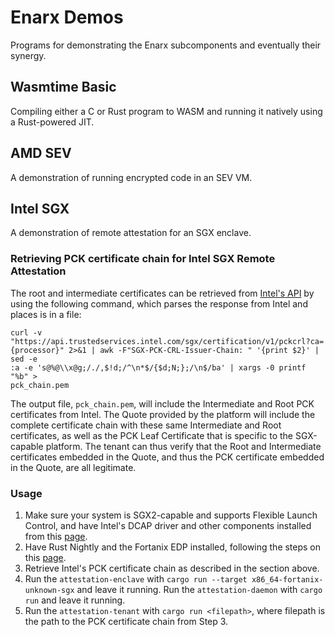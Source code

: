 # Enarx Demos
Programs for demonstrating the Enarx subcomponents and eventually their synergy.

## Wasmtime Basic
Compiling either a C or Rust program to WASM and running it natively using a Rust-powered JIT.

## AMD SEV
A demonstration of running encrypted code in an SEV VM.

## Intel SGX
A demonstration of remote attestation for an SGX enclave.

### Retrieving PCK certificate chain for Intel SGX Remote Attestation
The root and intermediate certificates can be retrieved from [Intel's API](https://api.portal.trustedservices.intel.com/documentation#pcs-certificate) by using the following command, which parses the response from Intel and places is in a file:
```
curl -v "https://api.trustedservices.intel.com/sgx/certification/v1/pckcrl?ca=  
{processor}" 2>&1 | awk -F"SGX-PCK-CRL-Issuer-Chain: " '{print $2}' | sed -e   
:a -e 's@%@\\x@g;/./,$!d;/^\n*$/{$d;N;};/\n$/ba' | xargs -0 printf "%b" >   
pck_chain.pem
```
The output file, `pck_chain.pem`, will include the Intermediate and Root PCK certificates from Intel. 
The Quote provided by the platform will include the complete certificate chain with these same Intermediate and Root certificates, as well as the PCK Leaf Certificate that is specific to the SGX-capable platform.
The tenant can thus verify that the Root and Intermediate certificates embedded in the Quote, and thus the PCK certificate embedded in the Quote, are all legitimate.

### Usage 
1. Make sure your system is SGX2-capable and supports Flexible Launch Control, and have Intel's DCAP driver and other components installed from this [page](https://download.01.org/intel-sgx/dcap-1.1/linux/dcap\_installers/ubuntuServer18.04/).
2. Have Rust Nightly and the Fortanix EDP installed, following the steps on this [page](https://github.com/fortanix/rust-sgx). 
3. Retrieve Intel's PCK certificate chain as described in the section above.
4. Run the `attestation-enclave` with `cargo run --target x86_64-fortanix-unknown-sgx` and leave it running. Run the `attestation-daemon` with `cargo run` and leave it running.
5. Run the `attestation-tenant` with `cargo run <filepath>`, where filepath is the path to the PCK certificate chain from Step 3.
